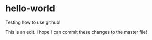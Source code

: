 # hello-world
Testing how to use github!

This is an edit. I hope I can commit these changes to the master file!
